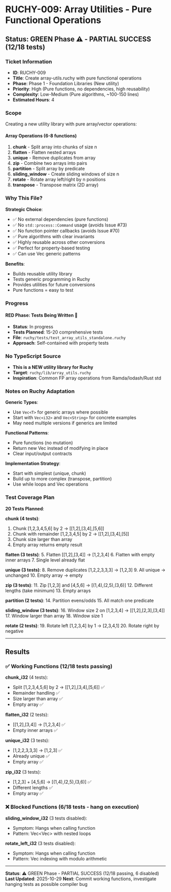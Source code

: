 # RUCHY-009: Array Utilities - Pure Functional Operations

## Status: GREEN Phase ⚠️ - PARTIAL SUCCESS (12/18 tests)

### Ticket Information
- **ID**: RUCHY-009
- **Title**: Create array-utils.ruchy with pure functional operations
- **Phase**: Phase 1 - Foundation Libraries (New utility)
- **Priority**: High (Pure functions, no dependencies, high reusability)
- **Complexity**: Low-Medium (Pure algorithms, ~100-150 lines)
- **Estimated Hours**: 4

### Scope

Creating a new utility library with pure array/vector operations:

#### Array Operations (6-8 functions)
1. **chunk** - Split array into chunks of size n
2. **flatten** - Flatten nested arrays
3. **unique** - Remove duplicates from array
4. **zip** - Combine two arrays into pairs
5. **partition** - Split array by predicate
6. **sliding_window** - Create sliding windows of size n
7. **rotate** - Rotate array left/right by n positions
8. **transpose** - Transpose matrix (2D array)

### Why This File?

**Strategic Choice**:
- ✅ No external dependencies (pure functions)
- ✅ No `std::process::Command` usage (avoids Issue #73)
- ✅ No function pointer callbacks (avoids Issue #70)
- ✅ Pure algorithms with clear invariants
- ✅ Highly reusable across other conversions
- ✅ Perfect for property-based testing
- ✅ Can use Vec<T> generic patterns

**Benefits**:
- Builds reusable utility library
- Tests generic programming in Ruchy
- Provides utilities for future conversions
- Pure functions = easy to test

### Progress

#### RED Phase: Tests Being Written 🔴
- **Status**: In progress
- **Tests Planned**: 15-20 comprehensive tests
- **File**: `ruchy/tests/test_array_utils_standalone.ruchy`
- **Approach**: Self-contained with property tests

### No TypeScript Source
- **This is a NEW utility library for Ruchy**
- **Target**: `ruchy/lib/array_utils.ruchy`
- **Inspiration**: Common FP array operations from Ramda/lodash/Rust std

### Notes on Ruchy Adaptation

**Generic Types**:
- Use `Vec<T>` for generic arrays where possible
- Start with `Vec<i32>` and `Vec<String>` for concrete examples
- May need multiple versions if generics are limited

**Functional Patterns**:
- Pure functions (no mutation)
- Return new Vec instead of modifying in place
- Clear input/output contracts

**Implementation Strategy**:
- Start with simplest (unique, chunk)
- Build up to more complex (transpose, partition)
- Use while loops and Vec operations

### Test Coverage Plan

**20 Tests Planned**:

**chunk (4 tests)**:
1. Chunk [1,2,3,4,5,6] by 2 → [[1,2],[3,4],[5,6]]
2. Chunk with remainder [1,2,3,4,5] by 2 → [[1,2],[3,4],[5]]
3. Chunk size larger than array
4. Empty array returns empty result

**flatten (3 tests)**:
5. Flatten [[1,2],[3,4]] → [1,2,3,4]
6. Flatten with empty inner arrays
7. Single level already flat

**unique (3 tests)**:
8. Remove duplicates [1,2,2,3,3,3] → [1,2,3]
9. All unique → unchanged
10. Empty array → empty

**zip (3 tests)**:
11. Zip [1,2,3] and [4,5,6] → [(1,4),(2,5),(3,6)]
12. Different lengths (take minimum)
13. Empty arrays

**partition (2 tests)**:
14. Partition evens/odds
15. All match one predicate

**sliding_window (3 tests)**:
16. Window size 2 on [1,2,3,4] → [[1,2],[2,3],[3,4]]
17. Window larger than array
18. Window size 1

**rotate (2 tests)**:
19. Rotate left [1,2,3,4] by 1 → [2,3,4,1]
20. Rotate right by negative

---

## Results

### ✅ Working Functions (12/18 tests passing)

**chunk_i32** (4 tests):
- Split [1,2,3,4,5,6] by 2 → [[1,2],[3,4],[5,6]] ✅
- Remainder handling ✅
- Size larger than array ✅
- Empty array ✅

**flatten_i32** (2 tests):
- [[1,2],[3,4]] → [1,2,3,4] ✅
- Empty inner arrays ✅

**unique_i32** (3 tests):
- [1,2,2,3,3,3] → [1,2,3] ✅
- Already unique ✅
- Empty array ✅

**zip_i32** (3 tests):
- [1,2,3] + [4,5,6] → [(1,4),(2,5),(3,6)] ✅
- Different lengths ✅
- Empty array ✅

### ❌ Blocked Functions (6/18 tests - hang on execution)

**sliding_window_i32** (3 tests disabled):
- Symptom: Hangs when calling function
- Pattern: Vec<Vec<i32>> with nested loops

**rotate_left_i32** (3 tests disabled):
- Symptom: Hangs when calling function
- Pattern: Vec indexing with modulo arithmetic

---

**Status**: ⚠️ GREEN Phase - PARTIAL SUCCESS (12/18 passing, 6 disabled)
**Last Updated**: 2025-10-29
**Next**: Commit working functions, investigate hanging tests as possible compiler bug
